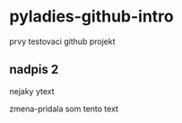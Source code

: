 # pyladies-github-intro
prvy testovaci github projekt


## nadpis 2
nejaky ytext

zmena-pridala som tento text